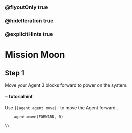 ### @flyoutOnly true
### @hideIteration true
### @explicitHints true

# Mission Moon

## Step 1
Move your Agent 3 blocks forward to power on the system.

#### ~ tutorialhint 
Use ``||agent.agent move||`` to move the Agent forward..

```ghost
    agent.move(FORWARD, 0)
```
```template
\\
```
```package
```
